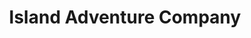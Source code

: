 ---
title: "Island Adventure Company"
url: /washington-island/island-adventure-company/
shop: Mieten
---